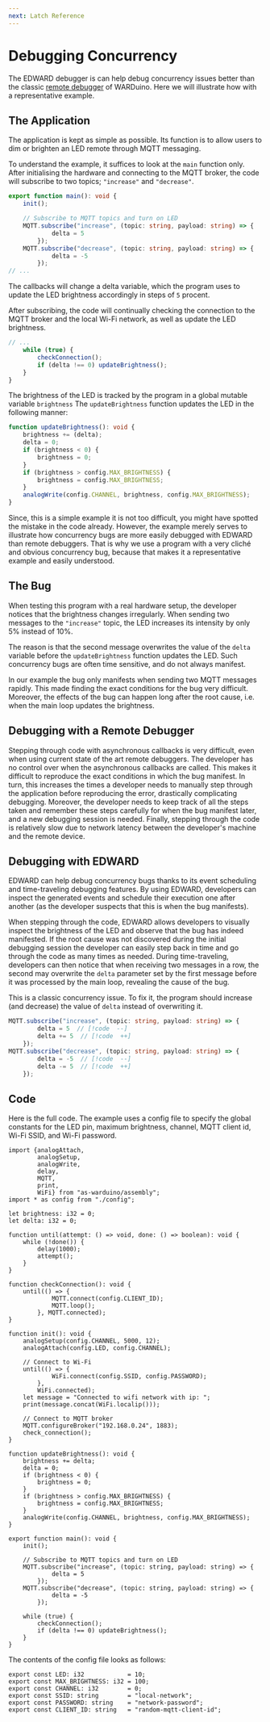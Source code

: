 ```yaml
---
next: Latch Reference
---
```

# Debugging Concurrency

The EDWARD debugger is can help debug concurrency issues better than the classic [remote debugger](/reference/debugger.md) of WARDuino. Here we will illustrate how with a representative example.

## The Application

The application is kept as simple as possible. 
Its function is to allow users to dim or brighten an LED remote through MQTT messaging.

To understand the example, it suffices to look at the `main` function only.
After initialising the hardware and connecting to the MQTT broker, the code will subscribe to two topics; `"increase"` and `"decrease"`.

```ts
export function main(): void {
    init();

    // Subscribe to MQTT topics and turn on LED
    MQTT.subscribe("increase", (topic: string, payload: string) => {
            delta = 5
        });
    MQTT.subscribe("decrease", (topic: string, payload: string) => {
            delta = -5
        });
// ...
```

The callbacks will change a delta variable, which the program uses to update the LED brightness accordingly in steps of `5` procent.

After subscribing, the code will continually checking the connection to the MQTT broker and the local Wi-Fi network, as well as update the LED brightness.

```ts
// ...
    while (true) {
        checkConnection();
        if (delta !== 0) updateBrightness();
    }
}
```

The brightness of the LED is tracked by the program in a global mutable variable `brightness`
The `updateBrightness` function updates the LED in the following manner:

```ts
function updateBrightness(): void {
    brightness += (delta);
    delta = 0;
    if (brightness < 0) {
        brightness = 0;
    }
    if (brightness > config.MAX_BRIGHTNESS) {
        brightness = config.MAX_BRIGHTNESS;
    }
    analogWrite(config.CHANNEL, brightness, config.MAX_BRIGHTNESS);
}
```

Since, this is a simple example it is not too difficult, you might have spotted the mistake in the code already.
However, the example merely serves to illustrate how concurrency bugs are more easily debugged with EDWARD than remote debuggers.
That is why we use a program with a very cliché and obvious concurrency bug, because that makes it a representative example and easily understood.

## The Bug

When testing this program with a real hardware setup, the developer notices that the brightness changes irregularly.
When sending two messages to the `"increase"` topic, the LED increases its intensity by only 5% instead of 10%.

The reason is that the second message overwrites the value of the `delta` variable before the `updateBrightness` function updates the LED.
Such concurrency bugs are often time sensitive, and do not always manifest.

In our example the bug only manifests when sending two MQTT messages rapidly.
This made finding the exact conditions for the bug very difficult.
Moreover, the effects of the bug can happen long after the root cause, i.e. when the main loop updates the brightness.

## Debugging with a Remote Debugger

Stepping through code with asynchronous callbacks is very difficult, even when using current state of the art remote debuggers.
The developer has no control over when the asynchronous callbacks are called.
This makes it difficult to reproduce the exact conditions in which the bug manifest.
In turn, this increases the times a developer needs to manually step through the application before reproducing the error, drastically complicating debugging.
Moreover, the developer needs to keep track of all the steps taken and remember these steps carefully for when the bug manifest later, and a new debugging session is needed.
Finally, stepping through the code is relatively slow due to network latency between the developer's machine and the remote device.


## Debugging with EDWARD

EDWARD can help debug concurrency bugs thanks to its event scheduling and time-traveling debugging features.
By using EDWARD, developers can inspect the generated events and schedule their execution one after another (as the developer suspects that this is when the bug manifests).

When stepping through the code, EDWARD allows developers to visually inspect the brightness of the LED and observe that the bug has indeed manifested.
If the root cause was not discovered during the initial debugging session the developer can easily step back in time and go through the code as many times as needed.
During time-traveling, developers can then notice that when receiving two messages in a row, the second may overwrite the `delta` parameter set by the first message before it was processed by the main loop, revealing the cause of the bug.

This is a classic concurrency issue.
To fix it, the program should increase (and decrease) the value of `delta` instead of overwriting it.

```ts [AS]
MQTT.subscribe("increase", (topic: string, payload: string) => {
        delta = 5  // [!code  --]
        delta += 5  // [!code  ++]
    });
MQTT.subscribe("decrease", (topic: string, payload: string) => {
        delta = -5  // [!code  --]
        delta -= 5  // [!code  ++]
    });
```

## Code

Here is the full code.
The example uses a config file to specify the global constants for the LED pin, maximum brightness, channel, MQTT client id, Wi-Fi SSID, and Wi-Fi password.

```ts:line-numbers
import {analogAttach,
        analogSetup,
        analogWrite, 
        delay,
        MQTT,
        print,
        WiFi} from "as-warduino/assembly";
import * as config from "./config";

let brightness: i32 = 0;
let delta: i32 = 0;

function until(attempt: () => void, done: () => boolean): void {
    while (!done()) {
        delay(1000);
        attempt();
    }
}

function checkConnection(): void {
    until(() => {
            MQTT.connect(config.CLIENT_ID);
            MQTT.loop();
        }, MQTT.connected);
}

function init(): void {
    analogSetup(config.CHANNEL, 5000, 12);
    analogAttach(config.LED, config.CHANNEL);

    // Connect to Wi-Fi
    until(() => {
            WiFi.connect(config.SSID, config.PASSWORD);
        },
        WiFi.connected);
    let message = "Connected to wifi network with ip: ";
    print(message.concat(WiFi.localip()));

    // Connect to MQTT broker
    MQTT.configureBroker("192.168.0.24", 1883);
    check_connection();
}

function updateBrightness(): void {
    brightness += delta;
    delta = 0;
    if (brightness < 0) {
        brightness = 0;
    }
    if (brightness > config.MAX_BRIGHTNESS) {
        brightness = config.MAX_BRIGHTNESS;
    }
    analogWrite(config.CHANNEL, brightness, config.MAX_BRIGHTNESS);
}

export function main(): void {
    init();

    // Subscribe to MQTT topics and turn on LED
    MQTT.subscribe("increase", (topic: string, payload: string) => {
            delta = 5
        });
    MQTT.subscribe("decrease", (topic: string, payload: string) => {
            delta = -5
        });

    while (true) {
        checkConnection();
        if (delta !== 0) updateBrightness();
    }
}
```

The contents of the config file looks as follows:

```ts:line-numbers
export const LED: i32            = 10;
export const MAX_BRIGHTNESS: i32 = 100;
export const CHANNEL: i32        = 0;
export const SSID: string        = "local-network";
export const PASSWORD: string    = "network-password";
export const CLIENT_ID: string   = "random-mqtt-client-id";
```
